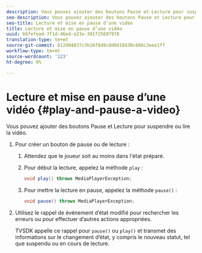 ```yaml
---
description: Vous pouvez ajouter des boutons Pause et Lecture pour suspendre ou lire la vidéo.
seo-description: Vous pouvez ajouter des boutons Pause et Lecture pour suspendre ou lire la vidéo.
seo-title: Lecture et mise en pause d’une vidéo
title: Lecture et mise en pause d’une vidéo
uuid: 66fefead-7f1d-46ed-a23e-381f25697978
translation-type: tm+mt
source-git-commit: 812d04037c3b18f8d8cdd0d18430c686c3eee1ff
workflow-type: tm+mt
source-wordcount: '123'
ht-degree: 0%

---
```



# Lecture et mise en pause d’une vidéo {#play-and-pause-a-video}

Vous pouvez ajouter des boutons Pause et Lecture pour suspendre ou lire la vidéo.

1. Pour créer un bouton de pause ou de lecture :
   1. Attendez que le joueur soit au moins dans l&#39;état préparé.
   1. Pour début la lecture, appelez la méthode `play` :

      ```java
      void play() throws MediaPlayerException;
      ```

   1. Pour mettre la lecture en pause, appelez la méthode `pause()` :

      ```java
      void pause() throws MediaPlayerException;
      ```

1. Utilisez le rappel de événement d’état modifié pour rechercher les erreurs ou pour effectuer d’autres actions appropriées.

   TVSDK appelle ce rappel pour `pause()` ou `play()` et transmet des informations sur le changement d’état, y compris le nouveau statut, tel que suspendu ou en cours de lecture.

